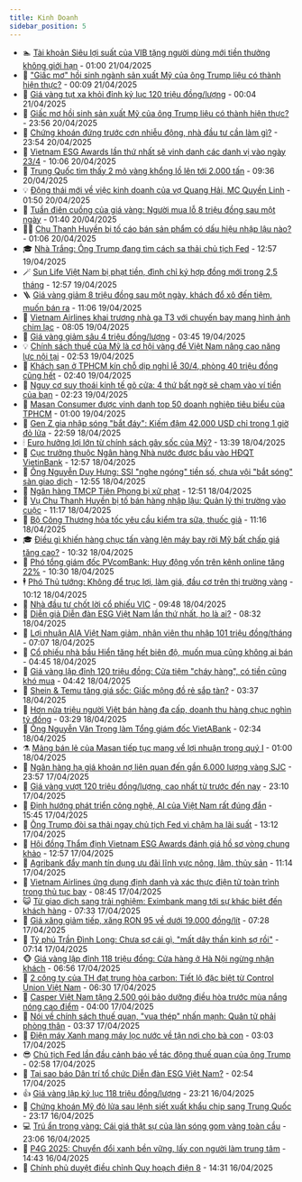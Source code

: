 ```yaml
---
title: Kinh Doanh
sidebar_position: 5
---
```


<!-- dantri-kinh-doanh:START -->
- 🏊 [Tài khoản Siêu lợi suất của VIB tặng người dùng mới tiền thưởng không giới hạn](https://dantri.com.vn/kinh-doanh/tai-khoan-sieu-loi-suat-cua-vib-tang-nguoi-dung-moi-tien-thuong-khong-gioi-han-20250420224954065.htm) - 01:00 21/04/2025
- 🦆 [&quot;Giấc mơ&quot; hồi sinh ngành sản xuất Mỹ của ông Trump liệu có thành hiện thực?](https://dantri.com.vn/kinh-doanh/giac-mo-hoi-sinh-nganh-san-xuat-my-cua-ong-trump-lieu-co-thanh-hien-thuc-20250414224300988.htm) - 00:09 21/04/2025
- 🦄 [Giá vàng tụt xa khỏi đỉnh kỷ lục 120 triệu đồng/lượng](https://dantri.com.vn/kinh-doanh/gia-vang-tut-xa-khoi-dinh-ky-luc-120-trieu-dongluong-20250421065601006.htm) - 00:04 21/04/2025
- 🌝 [Giấc mơ hồi sinh sản xuất Mỹ của ông Trump liệu có thành hiện thực?](https://dantri.com.vn/kinh-doanh/giac-mo-hoi-sinh-san-xuat-my-cua-ong-trump-lieu-co-thanh-hien-thuc-20250420101520200.htm) - 23:56 20/04/2025
- 💃 [Chứng khoán đứng trước cơn nhiễu động, nhà đầu tư cần làm gì?](https://dantri.com.vn/kinh-doanh/chung-khoan-dung-truoc-con-nhieu-dong-nha-dau-tu-can-lam-gi-20250420081327383.htm) - 23:54 20/04/2025
- 🦏 [Vietnam ESG Awards lần thứ nhất sẽ vinh danh các danh vị vào ngày 23/4](https://dantri.com.vn/kinh-doanh/vietnam-esg-awards-lan-thu-nhat-se-vinh-danh-cac-danh-vi-vao-ngay-234-20250331140341532.htm) - 10:06 20/04/2025
- 🦩 [Trung Quốc tìm thấy 2 mỏ vàng khổng lồ lên tới 2.000 tấn](https://dantri.com.vn/kinh-doanh/trung-quoc-tim-thay-2-mo-vang-khong-lo-len-toi-2000-tan-20250402225647404.htm) - 09:36 20/04/2025
- 💡 [Động thái mới về việc kinh doanh của vợ Quang Hải, MC Quyền Linh](https://dantri.com.vn/kinh-doanh/dong-thai-moi-ve-viec-kinh-doanh-cua-vo-quang-hai-mc-quyen-linh-20250420072150000.htm) - 01:50 20/04/2025
- 🌊 [Tuần điên cuồng của giá vàng: Người mua lỗ 8 triệu đồng sau một ngày](https://dantri.com.vn/kinh-doanh/tuan-dien-cuong-cua-gia-vang-nguoi-mua-lo-8-trieu-dong-sau-mot-ngay-20250419224600762.htm) - 01:40 20/04/2025
- 🧑‍💻 [Chu Thanh Huyền bị tố cáo bán sản phẩm có dấu hiệu nhập lậu nào?](https://dantri.com.vn/kinh-doanh/chu-thanh-huyen-bi-to-cao-ban-san-pham-co-dau-hieu-nhap-lau-nao-20250419013941891.htm) - 01:06 20/04/2025
- 🎓 [Nhà Trắng: Ông Trump đang tìm cách sa thải chủ tịch Fed](https://dantri.com.vn/kinh-doanh/nha-trang-ong-trump-dang-tim-cach-sa-thai-chu-tich-fed-20250419151452692.htm) - 12:57 19/04/2025
- 🪄 [Sun Life Việt Nam bị phạt tiền, đình chỉ ký hợp đồng mới trong 2,5 tháng](https://dantri.com.vn/kinh-doanh/sun-life-viet-nam-bi-phat-tien-dinh-chi-ky-hop-dong-moi-trong-25-thang-20250419181647396.htm) - 12:57 19/04/2025
- 🪜 [Giá vàng giảm 8 triệu đồng sau một ngày, khách đổ xô đến tiệm, muốn bán ra](https://dantri.com.vn/kinh-doanh/gia-vang-giam-8-trieu-dong-sau-mot-ngay-khach-do-xo-den-tiem-muon-ban-ra-20250419164502261.htm) - 11:06 19/04/2025
- 🦄 [Vietnam Airlines khai trương nhà ga T3 với chuyến bay mang hình ảnh chim lạc](https://dantri.com.vn/kinh-doanh/vietnam-airlines-khai-truong-nha-ga-t3-voi-chuyen-bay-mang-hinh-anh-chim-lac-20250419145128654.htm) - 08:05 19/04/2025
- 💯 [Giá vàng giảm sâu 4 triệu đồng/lượng](https://dantri.com.vn/kinh-doanh/gia-vang-giam-sau-4-trieu-dongluong-20250418230149353.htm) - 03:45 19/04/2025
- 💡 [Chính sách thuế của Mỹ là cơ hội vàng để Việt Nam nâng cao năng lực nội tại](https://dantri.com.vn/kinh-doanh/chinh-sach-thue-cua-my-la-co-hoi-vang-de-viet-nam-nang-cao-nang-luc-noi-tai-20250418191949603.htm) - 02:53 19/04/2025
- 🧰 [Khách sạn ở TPHCM kín chỗ dịp nghỉ lễ 30/4, phòng 40 triệu đồng cũng hết](https://dantri.com.vn/kinh-doanh/khach-san-o-tphcm-kin-cho-dip-nghi-le-304-phong-40-trieu-dong-cung-het-20250419072705363.htm) - 02:40 19/04/2025
- 🎊 [Nguy cơ suy thoái kinh tế gõ cửa: 4 thứ bất ngờ sẽ chạm vào ví tiền của bạn](https://dantri.com.vn/kinh-doanh/nguy-co-suy-thoai-kinh-te-go-cua-4-thu-bat-ngo-se-cham-vao-vi-tien-cua-ban-20250414100931656.htm) - 02:23 19/04/2025
- 🔭 [Masan Consumer được vinh danh top 50 doanh nghiệp tiêu biểu của TPHCM](https://dantri.com.vn/kinh-doanh/masan-consumer-duoc-vinh-danh-top-50-doanh-nghiep-tieu-bieu-cua-tphcm-20250418203740299.htm) - 01:00 19/04/2025
- 💼 [Gen Z gia nhập sóng &quot;bắt đáy&quot;:  Kiếm đậm 42.000 USD chỉ trong 1 giờ đỏ lửa](https://dantri.com.vn/kinh-doanh/gen-z-gia-nhap-song-bat-day-kiem-dam-42000-usd-chi-trong-1-gio-do-lua-20250415093409811.htm) - 22:59 18/04/2025
- 🕯 [Euro hưởng lợi lớn từ chính sách gây sốc của Mỹ?](https://dantri.com.vn/kinh-doanh/euro-huong-loi-lon-tu-chinh-sach-gay-soc-cua-my-20250415212530133.htm) - 13:39 18/04/2025
- 🫣 [Cục trưởng thuộc Ngân hàng Nhà nước được bầu vào HĐQT VietinBank](https://dantri.com.vn/kinh-doanh/cuc-truong-thuoc-ngan-hang-nha-nuoc-duoc-bau-vao-hdqt-vietinbank-20250418190214564.htm) - 12:57 18/04/2025
- 🤠 [Ông Nguyễn Duy Hưng: SSI &quot;nghe ngóng&quot; tiền số, chưa vội &quot;bắt sóng&quot; sàn giao dịch](https://dantri.com.vn/kinh-doanh/ong-nguyen-duy-hung-ssi-nghe-ngong-tien-so-chua-voi-bat-song-san-giao-dich-20250418173721356.htm) - 12:55 18/04/2025
- 🌈 [Ngân hàng TMCP Tiên Phong bị xử phạt](https://dantri.com.vn/kinh-doanh/ngan-hang-tmcp-tien-phong-bi-xu-phat-20250418183319405.htm) - 12:51 18/04/2025
- 🦅 [Vụ Chu Thanh Huyền bị tố bán hàng nhập lậu: Quản lý thị trường vào cuộc](https://dantri.com.vn/kinh-doanh/vu-chu-thanh-huyen-bi-to-ban-hang-nhap-lau-quan-ly-thi-truong-vao-cuoc-20250418175516132.htm) - 11:17 18/04/2025
- 🌁 [Bộ Công Thương hỏa tốc yêu cầu kiểm tra sữa, thuốc giả](https://dantri.com.vn/kinh-doanh/bo-cong-thuong-hoa-toc-yeu-cau-kiem-tra-sua-thuoc-gia-20250418180609392.htm) - 11:16 18/04/2025
- 🎓 [Điều gì khiến hàng chục tấn vàng lên máy bay rời Mỹ bất chấp giá tăng cao?](https://dantri.com.vn/kinh-doanh/dieu-gi-khien-hang-chuc-tan-vang-len-may-bay-roi-my-bat-chap-gia-tang-cao-20250418144046445.htm) - 10:32 18/04/2025
- 📝 [Phó tổng giám đốc PVcomBank: Huy động vốn trên kênh online tăng 22%](https://dantri.com.vn/kinh-doanh/pho-tong-giam-doc-pvcombank-huy-dong-von-tren-kenh-online-tang-22-20250418164805691.htm) - 10:30 18/04/2025
- 🕴 [Phó Thủ tướng: Không để trục lợi, làm giá, đầu cơ trên thị trường vàng](https://dantri.com.vn/kinh-doanh/pho-thu-tuong-khong-de-truc-loi-lam-gia-dau-co-tren-thi-truong-vang-20250418171142694.htm) - 10:12 18/04/2025
- 🧰 [Nhà đầu tư chốt lời cổ phiếu VIC](https://dantri.com.vn/kinh-doanh/nha-dau-tu-chot-loi-co-phieu-vic-20250418151517441.htm) - 09:48 18/04/2025
- 🤖 [Diễn giả Diễn đàn ESG Việt Nam lần thứ nhất, họ là ai?](https://dantri.com.vn/kinh-doanh/dien-gia-dien-dan-esg-viet-nam-lan-thu-nhat-ho-la-ai-20250418133648707.htm) - 08:32 18/04/2025
- 🤠 [Lợi nhuận AIA Việt Nam giảm, nhân viên thu nhập 101 triệu đồng/tháng](https://dantri.com.vn/kinh-doanh/loi-nhuan-aia-viet-nam-giam-nhan-vien-thu-nhap-101-trieu-dongthang-20250418132523612.htm) - 07:07 18/04/2025
- 🌮 [Cổ phiếu nhà bầu Hiển tăng hết biên độ, muốn mua cũng không ai bán](https://dantri.com.vn/kinh-doanh/co-phieu-nha-bau-hien-tang-het-bien-do-muon-mua-cung-khong-ai-ban-20250418113826927.htm) - 04:45 18/04/2025
- 🦄 [Giá vàng lập đỉnh 120 triệu đồng: Cửa tiệm &quot;cháy hàng&quot;, có tiền cũng khó mua](https://dantri.com.vn/kinh-doanh/gia-vang-lap-dinh-120-trieu-dong-cua-tiem-chay-hang-co-tien-cung-kho-mua-20250418111824721.htm) - 04:42 18/04/2025
- 👺 [Shein &amp; Temu tăng giá sốc: Giấc mộng đồ rẻ sắp tàn?](https://dantri.com.vn/kinh-doanh/shein-temu-tang-gia-soc-giac-mong-do-re-sap-tan-20250418091306908.htm) - 03:37 18/04/2025
- 🤗 [Hơn nửa triệu người Việt bán hàng đa cấp, doanh thu hàng chục nghìn tỷ đồng](https://dantri.com.vn/kinh-doanh/hon-nua-trieu-nguoi-viet-ban-hang-da-cap-doanh-thu-hang-chuc-nghin-ty-dong-20250417233621369.htm) - 03:29 18/04/2025
- 💪 [Ông Nguyễn Văn Trọng làm Tổng giám đốc VietABank](https://dantri.com.vn/kinh-doanh/ong-nguyen-van-trong-lam-tong-giam-doc-vietabank-20250418092603459.htm) - 02:34 18/04/2025
- ⚗️ [Mảng bán lẻ của Masan tiếp tục mang về lợi nhuận trong quý I](https://dantri.com.vn/kinh-doanh/mang-ban-le-cua-masan-tiep-tuc-mang-ve-loi-nhuan-trong-quy-i-20250417182536813.htm) - 01:00 18/04/2025
- 🧠 [Ngân hàng hạ giá khoản nợ liên quan đến gần 6.000 lượng vàng SJC](https://dantri.com.vn/kinh-doanh/ngan-hang-ha-gia-khoan-no-lien-quan-den-gan-6000-luong-vang-sjc-20250417230751598.htm) - 23:57 17/04/2025
- 🗽 [Giá vàng vượt 120 triệu đồng/lượng, cao nhất từ trước đến nay](https://dantri.com.vn/kinh-doanh/gia-vang-vuot-120-trieu-dongluong-cao-nhat-tu-truoc-den-nay-20250417224045795.htm) - 23:10 17/04/2025
- 🫣 [Định hướng phát triển công nghệ, AI của Việt Nam rất đúng đắn](https://dantri.com.vn/kinh-doanh/dinh-huong-phat-trien-cong-nghe-ai-cua-viet-nam-rat-dung-dan-20250417184609145.htm) - 15:45 17/04/2025
- 🫣 [Ông Trump đòi sa thải ngay chủ tịch Fed vì chậm hạ lãi suất](https://dantri.com.vn/kinh-doanh/ong-trump-doi-sa-thai-ngay-chu-tich-fed-vi-cham-ha-lai-suat-20250417200650543.htm) - 13:12 17/04/2025
- 🫣 [Hội đồng Thẩm định Vietnam ESG Awards đánh giá hồ sơ vòng chung khảo](https://dantri.com.vn/kinh-doanh/hoi-dong-tham-dinh-vietnam-esg-awards-danh-gia-ho-so-vong-chung-khao-20250417152904177.htm) - 12:57 17/04/2025
- 💂 [Agribank đẩy mạnh tín dụng ưu đãi lĩnh vực nông, lâm, thủy sản](https://dantri.com.vn/kinh-doanh/agribank-day-manh-tin-dung-uu-dai-linh-vuc-nong-lam-thuy-san-20250417171906168.htm) - 11:14 17/04/2025
- 💫 [Vietnam Airlines ứng dụng định danh và xác thực điện tử toàn trình trong thủ tục bay](https://dantri.com.vn/kinh-doanh/vietnam-airlines-ung-dung-dinh-danh-va-xac-thuc-dien-tu-toan-trinh-trong-thu-tuc-bay-20250417153855505.htm) - 08:45 17/04/2025
- 😺 [Từ giao dịch sang trải nghiệm: Eximbank mang tới sự khác biệt đến khách hàng](https://dantri.com.vn/kinh-doanh/tu-giao-dich-sang-trai-nghiem-eximbank-mang-toi-su-khac-biet-den-khach-hang-20250417142337665.htm) - 07:33 17/04/2025
- 🦆 [Giá xăng giảm tiếp, xăng RON 95 về dưới 19.000 đồng/lít](https://dantri.com.vn/kinh-doanh/gia-xang-giam-tiep-xang-ron-95-ve-duoi-19000-donglit-20250417142708926.htm) - 07:28 17/04/2025
- 👀 [Tỷ phú Trần Đình Long: Chưa sợ cái gì, &quot;mất dây thần kinh sợ rồi&quot;](https://dantri.com.vn/kinh-doanh/ty-phu-tran-dinh-long-chua-so-cai-gi-mat-day-than-kinh-so-roi-20250417113256672.htm) - 07:14 17/04/2025
- 🐵 [Giá vàng lập đỉnh 118 triệu đồng: Cửa hàng ở Hà Nội ngừng nhận khách](https://dantri.com.vn/kinh-doanh/gia-vang-lap-dinh-118-trieu-dong-cua-hang-o-ha-noi-ngung-nhan-khach-20250417125742925.htm) - 06:56 17/04/2025
- 🤖 [2 công ty của TH đạt trung hòa carbon: Tiết lộ đặc biệt từ Control Union Việt Nam](https://dantri.com.vn/kinh-doanh/2-cong-ty-cua-th-dat-trung-hoa-carbon-tiet-lo-dac-biet-tu-control-union-viet-nam-20250417110817623.htm) - 06:30 17/04/2025
- 💂 [Casper Việt Nam tặng 2.500 gói bảo dưỡng điều hòa trước mùa nắng nóng cao điểm](https://dantri.com.vn/kinh-doanh/casper-viet-nam-tang-2500-goi-bao-duong-dieu-hoa-truoc-mua-nang-nong-cao-diem-20250416163341116.htm) - 04:00 17/04/2025
- 🦆 [Nói về chính sách thuế quan, &quot;vua thép&quot; nhấn mạnh: Quân tử phải phòng thân](https://dantri.com.vn/kinh-doanh/noi-ve-chinh-sach-thue-quan-vua-thep-nhan-manh-quan-tu-phai-phong-than-20250417010256716.htm) - 03:37 17/04/2025
- 🦅 [Điện máy Xanh mang máy lọc nước về tận nơi cho bà con](https://dantri.com.vn/kinh-doanh/dien-may-xanh-mang-may-loc-nuoc-ve-tan-noi-cho-ba-con-20250417095828449.htm) - 03:03 17/04/2025
- 😎 [Chủ tịch Fed lần đầu cảnh báo về tác động thuế quan của ông Trump](https://dantri.com.vn/kinh-doanh/chu-tich-fed-lan-dau-canh-bao-ve-tac-dong-thue-quan-cua-ong-trump-20250417094506975.htm) - 02:58 17/04/2025
- 🐎 [Tại sao báo Dân trí tổ chức Diễn đàn ESG Việt Nam?](https://dantri.com.vn/kinh-doanh/tai-sao-bao-dan-tri-to-chuc-dien-dan-esg-viet-nam-20250411102816432.htm) - 02:54 17/04/2025
- 👍 [Giá vàng lập kỷ lục 118 triệu đồng/lượng](https://dantri.com.vn/kinh-doanh/gia-vang-lap-ky-luc-118-trieu-dongluong-20250416234123107.htm) - 23:21 16/04/2025
- 🦒 [Chứng khoán Mỹ đỏ lửa sau lệnh siết xuất khẩu chip sang Trung Quốc](https://dantri.com.vn/kinh-doanh/chung-khoan-my-do-lua-sau-lenh-siet-xuat-khau-chip-sang-trung-quoc-20250416234739560.htm) - 23:17 16/04/2025
- 💻 [Trú ẩn trong vàng: Cái giá thật sự của làn sóng gom vàng toàn cầu](https://dantri.com.vn/kinh-doanh/tru-an-trong-vang-cai-gia-that-su-cua-lan-song-gom-vang-toan-cau-20250416102839502.htm) - 23:06 16/04/2025
- 👺 [P4G 2025: Chuyển đổi xanh bền vững, lấy con người làm trung tâm](https://dantri.com.vn/kinh-doanh/p4g-2025-chuyen-doi-xanh-ben-vung-lay-con-nguoi-lam-trung-tam-20250416175053363.htm) - 14:43 16/04/2025
- 🧐 [Chính phủ duyệt điều chỉnh Quy hoạch điện 8](https://dantri.com.vn/kinh-doanh/chinh-phu-duyet-dieu-chinh-quy-hoach-dien-8-20250416210826134.htm) - 14:31 16/04/2025<!-- dantri-kinh-doanh:END -->
